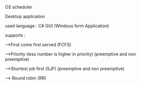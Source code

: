 OS scheduler

Desktop application

used language : C# GUI (Windous form Application)

supports :

-->First come first served (FCFS)

-->Priority (less number is higher in priority) (preemptive and non preemptive)

-->Shortest job first (SJF) (preemptive and non preemptive)

--> Round robin (RR)
